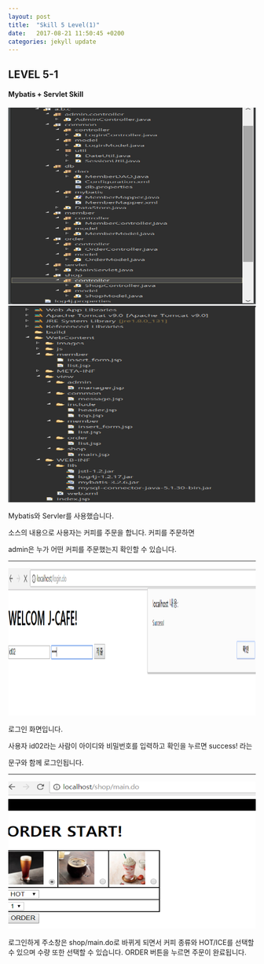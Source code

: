 ```yaml
---
layout: post
title:  "Skill 5 Level(1)"
date:   2017-08-21 11:50:45 +0200
categories: jekyll update
---
```


## LEVEL 5-1
#### Mybatis + Servlet Skill

<img src="/assets/mybatis.jpg" style="width:600px; height:400px;">
<img src="/assets/mybatis1.jpg" style="width:600px; height:400px;">
 
Mybatis와 Servler를 사용했습니다. 

소스의 내용으로 사용자는 커피를 주문을 합니다. 커피를 주문하면 

admin은 누가 어떤 커피를 주문했는지 확인할 수 있습니다. 
- - -

<img src="/assets/mybatis1-1.jpg" style="width:600px; height:300px;">
 
로그인 화면입니다. 

사용자 id02라는 사람이 아이디와 비밀번호를 입력하고 확인을 누르면 success! 라는

문구와 함께 로그인됩니다.
- - -
<img src="/assets/mybatis1-2.jpg" style="width:600px; height:300px;">

로그인하게 주소창은 shop/main.do로 바뀌게 되면서 커피 종류와 HOT/ICE를 선택할 수 있으며 수량 또한 선택할 수 있습니다. ORDER 버튼을 누르면 주문이 완료됩니다.